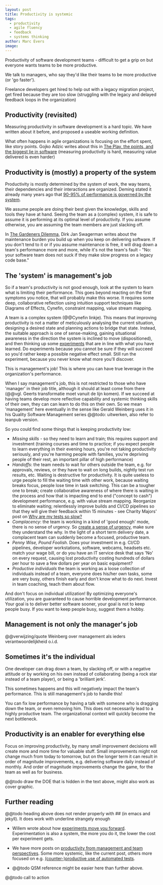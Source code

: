 ```yaml
---
layout: post
title: Productivity is systemic
tags:
  - productivity
  - agile fluency
  - feedback
  - systems thinking
author: Marc Evers
image: 
---
```


Productivity of software development teams - difficult to get a grip on but everyone wants teams to be more productive. 

We talk to managers, who say they'd like their teams to be more productive (or 'go faster').

Freelance developers get hired to help out with a legacy migration project, get fired because they are too slow (struggling with the legacy and delayed feedback loops in the organization)


## Productivity (revisited)

Measuring productivity in software development is a hard topic. 
We have written about it before, and proposed a useable working definition.

What often happens in agile organizations is focusing on the effort spent, like
story points. Gojko Adzic writes about this in [The Play, the points, and the
biggest lie in
software](https://gojko.net/2021/01/11/the-play-the-points-the-lie.html)
(measuring productivity is hard, measuring value delivered is even harder)

## Productivity is (mostly) a property of the system

Productivity is mostly determined by the system of work, the way teams, their
dependencies and their interactions are organized. Deming stated it already many
years ago that [90-95% of performance is governed by the
system](https://deming.org/dr-deming-called-for-the-elimination-of-the-annual-performance-appraisal/).

We assume people are doing their best given the knowledge, skills and tools they
have at hand. Seeing the team as a (complex) system, it is safe to assume it is
performing at its optimal level of productivity. If you assume otherwise, you
are assuming the team members are just slacking off.

In [The Gardeners
Dilemma](https://www.linkedin.com/pulse/gardeners-dilemma-dirk-jan-swagerman/),
Dirk Jan Swagerman writes about the maintenance burden you build up when you
keep on delivering software. If you don't tend to it or if you assume
maintenance is free, it will drag down a team's performance more and more, while
it's not the team's fault - "No: your software team does not suck if they make
slow progress on a legacy code base."

## The 'system' is management's job

So if a team's productivity is not good enough, look at the system to learn what
is limiting their performance. This goes beyond reacting on the first symptoms
you notice, that will probably make this worse. It requires some deep,
collaborative reflection using intuition support techniques like Diagrams of
Effects, Cynefin, constraint mapping, value stream mapping.

A team is a complex system (@@Cynefin linkje). This means that improving
productivity is not a matter of meticulously analysing the current situation,
designing a desired state and planning actions to bridge that state. Instead,
the suitable approach is one of sense-making, gaining situational awareness in
the direction the system is inclined to move (dispositioned), and then thinking
up some [experiments](/2020/06/26/experiments-move-you-forward.html) that are in line with what you have learned. Do experiments
because you cannot be sure if they will succeed so you'd rather keep a possible
negative effect small. Still run the experiment, because you never know what
more you'll discover.

This is management's job! This is where you can have true leverage in the organization's performance.

When I say management's job, this is not restricted to those who have 'manager' in their job title, although it should at least come from there (@@vgl. Geerts transformatie moet vanuit de lijn komen). If we succeed at having teams develop more reflective capability and systemic thinking skills of their own, they can can learn to do this on their own. So we mean 'management' here eventually in the sense like Gerald Weinberg uses it in his Quality Software Management series @@todo: uitwerken, also refer to leanpub version.

So you could find some things that is keeping productivity low:
- _Missing skills_ - so they need to learn and train; this requires
  support and investment (training courses and time to practice; if you expect
  people to learn everything in their evening hours, you're not taking
  productivity seriously, and you're harming people with families, you're
  depriving people of their rest, an important pillar of high performance)
- _Handoffs_: the team needs to wait for others outside the team, e.g. for approvals,
  reviews, or they have to wait on long builds, nightly test run results, etc.
  Waiting is destructive for productivity. It is quite useless to urge people to
  fill the waiting time with other work, because waiting breaks focus, people
  lose time in task switching. This can be a tougher one to break; create
  collaborative awareness of where there is waiting in the process and how that
  is impacting end to end ("concept to cash") development performance, e.g. with
  value stream mapping. Reorganize to eliminate waiting; relentlessly improve
  builds and CI/CD pipelines so that they will give their feedback within 15
  minutes - see Charity Majors' post on [Why are my tests so slow?](https://charity.wtf/2020/12/31/why-are-my-tests-so-slow-a-list-of-likely-suspects-anti-patterns-and-unresolved-personal-trauma)
- _Complacency_: the team is working in a kind of 'good enough' mode, there
  is no sense of urgency. So [create a sense of
  urgency](/2020/10/26/under-pressure.html), make sure they understand the why.
  In the light of a short term delivery date, a complacent team can suddenly become a focused, productive team.
- _Penny Wise, Pound Foolish_. Does your investment in e.g. CI/CD pipelines, developer workstations, software, webcams, headsets etc. match your wage bill, or do you have an IT service desk that says 'No' on every request, causing lost productivity costing hundreds of dollars per hour to save a few dollars per year on basic equipment?
- _Productive individuals_ the team is working as a loose collection of individuals instead of a team, everyone
  does his/her own tasks, some are very busy, others finish early and don't know
  what to do next. Invest in team coaching, teach them about flow.

And don't focus on individual utilization! By optimizing everyone's utilization,
you are guaranteed to cause horrible development performance. Your goal is to
deliver better software sooner, your goal is not to keep people busy. If you
want to keep people busy, suggest them a hobby. 


## Management is not only the manager's job

@@verwijzing/quote Weinberg over management als ieders verantwoordelijkheid o.i.d.

## Sometimes it's the individual

One developer can drag down a team, by slacking off, or with a negative attitude
or by working on his own instead of collaborating (being a rock star instead of
a team player), or being a 'brilliant jerk'.

This sometimes happens and this will negatively impact the team's performance.
This is still management's job to handle this!

You can fix low performance by having a talk with someone who is dragging down
the team, or even removing him. This does not necessarily lead to a highly
productive team. The organizational context will quickly become the next
bottleneck.

## Productivity is an enabler for everything else

Focus on improving productivity, by many small improvement decisions will create
more and more time for valuable stuff. Small improvements might not change much
from today to tomorrow, but on the longer term it can result in order of
magnitude improvements, e.g. delivering software daily instead of monthly. And
order of magnitude improvements change the game, for the team as well as for
business.

@@todo draw the DOE that is hidden in the text above, might also work as cover graphic.

Further reading
---------------


@@todo heading above does not render properly with ## (in emacs and jekyll). It does work with underline strangely enough

- Willem wrote about how [experiments move you forward](/2020/06/26/experiments-move-you-forward.html). Experimentation is also a system, the more you do it, the lower the cost per experiment gets.

- We have more posts on [productivity from management and team perspectives](/blog-by-tag/#tag-productivity). Some more systemic, like the current post, others more focused on e.g. [(counter-)productive use of automated tests](/2020/11/27/paying-the-price-of-fast-tests.html).

- @@todo QSM reference might be easier here than further above.

@@todo call to action

